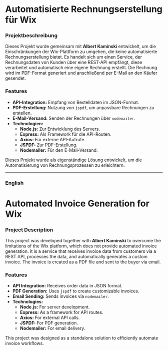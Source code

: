 # Automatisierte Rechnungserstellung für Wix

### Projektbeschreibung
Dieses Projekt wurde gemeinsam mit **Albert Kaminski** entwickelt, um die Einschränkungen der Wix-Plattform zu umgehen, die keine automatisierte Rechnungserstellung bietet. Es handelt sich um einen Service, der Rechnungsdaten von Kunden über eine REST-API empfängt, diese verarbeitet und automatisch eine eigene Rechnung erstellt. Die Rechnung wird im PDF-Format generiert und anschließend per E-Mail an den Käufer gesendet.

### Features
- **API-Integration:** Empfang von Bestelldaten im JSON-Format.
- **PDF-Erstellung:** Nutzung von `jspdf`, um anpassbare Rechnungen zu erstellen.
- **E-Mail-Versand:** Senden der Rechnungen über `nodemailer`.
- **Technologien:**
  - **Node.js:** Zur Entwicklung des Servers.
  - **Express:** Als Framework für die API-Routen.
  - **Axios:** Für externe API-Aufrufe.
  - **JSPDF:** Zur PDF-Erstellung.
  - **Nodemailer:** Für den E-Mail-Versand.

Dieses Projekt wurde als eigenständige Lösung entwickelt, um die Automatisierung von Rechnungsprozessen zu erleichtern.

---

### English

# Automated Invoice Generation for Wix

### Project Description
This project was developed together with **Albert Kaminski** to overcome the limitations of the Wix platform, which does not provide automated invoice generation. It is a service that receives invoice data from customers via a REST API, processes the data, and automatically generates a custom invoice. The invoice is created as a PDF file and sent to the buyer via email.

### Features
- **API Integration:** Receives order data in JSON format.
- **PDF Generation:** Uses `jspdf` to create customizable invoices.
- **Email Sending:** Sends invoices via `nodemailer`.
- **Technologies:**
  - **Node.js:** For server development.
  - **Express:** As a framework for API routes.
  - **Axios:** For external API calls.
  - **JSPDF:** For PDF generation.
  - **Nodemailer:** For email delivery.

This project was designed as a standalone solution to efficiently automate invoice workflows.
